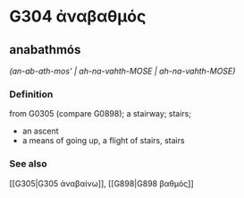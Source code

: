 # G304 ἀναβαθμός

## anabathmós

_(an-ab-ath-mos' | ah-na-vahth-MOSE | ah-na-vahth-MOSE)_

### Definition

from G0305 (compare G0898); a stairway; stairs; 

- an ascent
- a means of going up, a flight of stairs, stairs

### See also

[[G305|G305 ἀναβαίνω]], [[G898|G898 βαθμός]]
